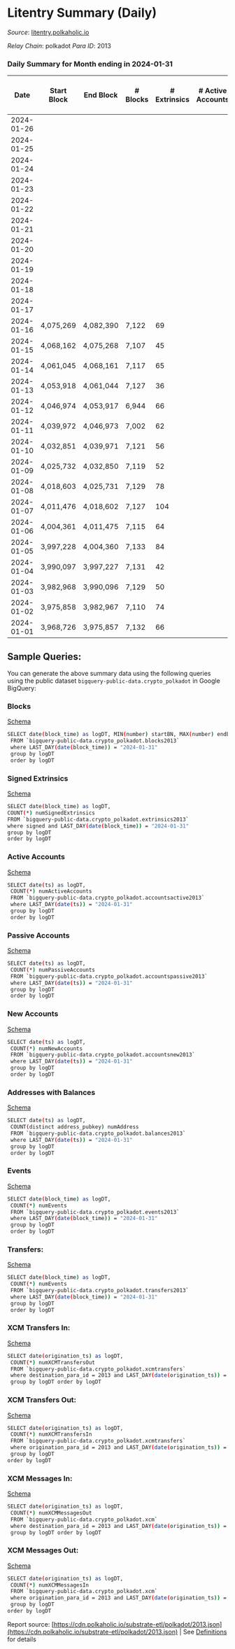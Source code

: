 # Litentry Summary (Daily)

_Source_: [litentry.polkaholic.io](https://litentry.polkaholic.io)

*Relay Chain*: polkadot
*Para ID*: 2013



### Daily Summary for Month ending in 2024-01-31


| Date    | Start Block | End Block | # Blocks | # Extrinsics | # Active Accounts | # Passive Accounts | # New Accounts | # Addresses | # Events  | # Transfers ($USD) | # XCM Transfers In ($USD) | # XCM Transfers Out ($USD) | # XCM In | # XCM Out | Issues |
|---------|-------------|-----------|----------|--------------|-------------------|--------------------|----------------|-------------|-----------|--------------------|---------------------------|----------------------------|----------|-----------|--------|
| 2024-01-26 |  |  |  |  |  |  |  |  |  |   |   |   |  |  |  |
| 2024-01-25 |  |  |  |  |  |  |  | 4,754 |  |   |   |   |  |  |  |
| 2024-01-24 |  |  |  |  |  |  |  | 4,757 |  |   |   |   |  |  |  |
| 2024-01-23 |  |  |  |  |  |  |  | 4,757 |  |   |   |   |  |  |  |
| 2024-01-22 |  |  |  |  |  |  |  | 4,763 |  |   |   |   |  |  |  |
| 2024-01-21 |  |  |  |  |  |  |  | 4,767 |  |   |   |   |  |  |  |
| 2024-01-20 |  |  |  |  |  |  |  | 4,767 |  |   |   |   |  |  |  |
| 2024-01-19 |  |  |  |  |  |  |  | 4,766 |  |   |   |   |  |  |  |
| 2024-01-18 |  |  |  |  |  |  |  | 4,765 |  |   |   |   |  |  |  |
| 2024-01-17 |  |  |  |  |  |  |  | 4,763 |  |   |   |   |  |  |  |
| 2024-01-16 | 4,075,269 | 4,082,390 | 7,122 | 69 |  |  |  | 4,763 | 24,092 | 10  |   |   |  |  |  |
| 2024-01-15 | 4,068,162 | 4,075,268 | 7,107 | 45 |  |  |  | 4,765 | 23,864 | 3  |   |   |  |  |  |
| 2024-01-14 | 4,061,045 | 4,068,161 | 7,117 | 65 |  |  |  | 4,766 | 24,005 |   |   |   |  |  |  |
| 2024-01-13 | 4,053,918 | 4,061,044 | 7,127 | 36 |  |  |  | 4,766 | 23,797 | 3  |   |   |  |  |  |
| 2024-01-12 | 4,046,974 | 4,053,917 | 6,944 | 66 |  |  |  | 4,766 | 23,645 | 2  |   |   |  |  |  |
| 2024-01-11 | 4,039,972 | 4,046,973 | 7,002 | 62 |  |  |  | 4,769 | 23,741 | 4  |   |   |  |  |  |
| 2024-01-10 | 4,032,851 | 4,039,971 | 7,121 | 56 |  |  |  | 4,767 | 23,886 | 6  |   |   |  |  |  |
| 2024-01-09 | 4,025,732 | 4,032,850 | 7,119 | 52 |  |  |  | 4,768 | 23,833 | 3  |   |   |  |  |  |
| 2024-01-08 | 4,018,603 | 4,025,731 | 7,129 | 78 |  |  |  | 4,766 | 24,073 | 7  |   |   |  |  |  |
| 2024-01-07 | 4,011,476 | 4,018,602 | 7,127 | 104 |  |  |  | 4,769 | 24,187 | 13  |   |   |  |  |  |
| 2024-01-06 | 4,004,361 | 4,011,475 | 7,115 | 64 |  |  |  | 4,765 | 23,712 | 2  |   |   |  |  |  |
| 2024-01-05 | 3,997,228 | 4,004,360 | 7,133 | 84 |  |  |  | 4,764 | 24,258 | 1  |   |   |  |  |  |
| 2024-01-04 | 3,990,097 | 3,997,227 | 7,131 | 42 |  |  |  | 4,765 | 23,893 | 5  |   |   |  |  |  |
| 2024-01-03 | 3,982,968 | 3,990,096 | 7,129 | 50 |  |  |  | 4,765 | 23,722 |   |   |   |  |  |  |
| 2024-01-02 | 3,975,858 | 3,982,967 | 7,110 | 74 |  |  |  | 4,765 | 24,000 | 2  |   |   |  |  |  |
| 2024-01-01 | 3,968,726 | 3,975,857 | 7,132 | 66 |  |  |  | 4,768 | 23,805 | 1  |   |   |  |  |  |

## Sample Queries:
You can generate the above summary data using the following queries using the public dataset `bigquery-public-data.crypto_polkadot` in Google BigQuery:


### Blocks 

[Schema](https://github.com/colorfulnotion/substrate-etl/blob/main/schema/blocks.json)

```bash
SELECT date(block_time) as logDT, MIN(number) startBN, MAX(number) endBN, COUNT(*) numBlocks 
 FROM `bigquery-public-data.crypto_polkadot.blocks2013`  
 where LAST_DAY(date(block_time)) = "2024-01-31" 
 group by logDT 
 order by logDT
```

### Signed Extrinsics 

[Schema](https://github.com/colorfulnotion/substrate-etl/blob/main/schema/extrinsics.json)

```bash
SELECT date(block_time) as logDT, 
COUNT(*) numSignedExtrinsics 
FROM `bigquery-public-data.crypto_polkadot.extrinsics2013`  
where signed and LAST_DAY(date(block_time)) = "2024-01-31" 
group by logDT 
order by logDT
```

### Active Accounts 

[Schema](https://github.com/colorfulnotion/substrate-etl/blob/main/schema/accountsactive.json)

```bash
SELECT date(ts) as logDT, 
 COUNT(*) numActiveAccounts 
 FROM `bigquery-public-data.crypto_polkadot.accountsactive2013` 
 where LAST_DAY(date(ts)) = "2024-01-31" 
 group by logDT 
 order by logDT
```

### Passive Accounts 

[Schema](https://github.com/colorfulnotion/substrate-etl/blob/main/schema/accountspassive.json)

```bash
SELECT date(ts) as logDT, 
 COUNT(*) numPassiveAccounts 
 FROM `bigquery-public-data.crypto_polkadot.accountspassive2013` 
 where LAST_DAY(date(ts)) = "2024-01-31" 
 group by logDT 
 order by logDT
```

### New Accounts 

[Schema](https://github.com/colorfulnotion/substrate-etl/blob/main/schema/accountsnew.json)

```bash
SELECT date(ts) as logDT, 
 COUNT(*) numNewAccounts 
 FROM `bigquery-public-data.crypto_polkadot.accountsnew2013` 
 where LAST_DAY(date(ts)) = "2024-01-31" 
 group by logDT
 order by logDT
```

### Addresses with Balances 

[Schema](https://github.com/colorfulnotion/substrate-etl/blob/main/schema/balances.json)

```bash
SELECT date(ts) as logDT,
 COUNT(distinct address_pubkey) numAddress 
 FROM `bigquery-public-data.crypto_polkadot.balances2013` 
 where LAST_DAY(date(ts)) = "2024-01-31" 
 group by logDT 
 order by logDT
```

### Events 

[Schema](https://github.com/colorfulnotion/substrate-etl/blob/main/schema/events.json)

```bash
SELECT date(block_time) as logDT, 
 COUNT(*) numEvents 
 FROM `bigquery-public-data.crypto_polkadot.events2013` 
 where LAST_DAY(date(block_time)) = "2024-01-31" 
 group by logDT 
 order by logDT
```

### Transfers:

[Schema](https://github.com/colorfulnotion/substrate-etl/blob/main/schema/transfers.json)

```bash
SELECT date(block_time) as logDT, 
 COUNT(*) numEvents 
 FROM `bigquery-public-data.crypto_polkadot.transfers2013` 
 where LAST_DAY(date(block_time)) = "2024-01-31" 
 group by logDT 
 order by logDT
```

### XCM Transfers In: 

[Schema](https://github.com/colorfulnotion/substrate-etl/blob/main/schema/xcmtransfers.json)

```bash
SELECT date(origination_ts) as logDT, 
 COUNT(*) numXCMTransfersOut 
 FROM `bigquery-public-data.crypto_polkadot.xcmtransfers` 
 where destination_para_id = 2013 and LAST_DAY(date(origination_ts)) = "2024-01-31" 
 group by logDT order by logDT
```

### XCM Transfers Out: 

[Schema](https://github.com/colorfulnotion/substrate-etl/blob/main/schema/xcmtransfers.json)

```bash
SELECT date(origination_ts) as logDT, 
 COUNT(*) numXCMTransfersIn 
 FROM `bigquery-public-data.crypto_polkadot.xcmtransfers` 
 where origination_para_id = 2013 and LAST_DAY(date(origination_ts)) = "2024-01-31" 
 group by logDT 
order by logDT
```

### XCM Messages In: 

[Schema](https://github.com/colorfulnotion/substrate-etl/blob/main/schema/xcm.json)

```bash
SELECT date(origination_ts) as logDT, 
 COUNT(*) numXCMMessagesOut 
 FROM `bigquery-public-data.crypto_polkadot.xcm` 
 where destination_para_id = 2013 and LAST_DAY(date(origination_ts)) = "2024-01-31" 
 group by logDT order by logDT
```

### XCM Messages Out: 

[Schema](https://github.com/colorfulnotion/substrate-etl/blob/main/schema/xcm.json)

```bash
SELECT date(origination_ts) as logDT, 
 COUNT(*) numXCMMessagesIn 
 FROM `bigquery-public-data.crypto_polkadot.xcm` 
 where origination_para_id = 2013 and LAST_DAY(date(origination_ts)) = "2024-01-31" 
 group by logDT 
order by logDT
```


Report source: [https://cdn.polkaholic.io/substrate-etl/polkadot/2013.json](https://cdn.polkaholic.io/substrate-etl/polkadot/2013.json) | See [Definitions](/DEFINITIONS.md) for details
